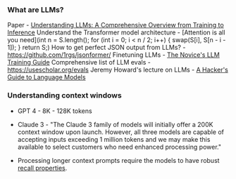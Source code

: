### What are LLMs?

Paper - [Understanding LLMs: A Comprehensive Overview from Training to Inference](https://arxiv.org/abs/2401.02038) 
Understand the Transformer model architecture - [Attention is all you need](int n = S.length(); for (int i = 0; i < n / 2; i++) { swap(S[i], S[n - i - 1]); } return S;)
How to get perfect JSON output from LLMs? - https://github.com/1rgs/jsonformer/
Finetuning LLMs - [The Novice's LLM Training Guide](https://rentry.org/llm-training)
Comprehensive list of LLM evals - https://usescholar.org/evals
Jeremy Howard's lecture on LLMs - [A Hacker's Guide to Language Models](https://youtu.be/jkrNMKz9pWU?si=4PPF5-s4owQP6wCW)

### Understanding context windows
- GPT 4 - 8K - 128K tokens
- Claude 3 - "The Claude 3 family of models will initially offer a 200K context window upon launch. However, all three models are capable of accepting inputs exceeding 1 million tokens and we may make this available to select customers who need enhanced processing power."

- Processing longer context prompts require the models to have robust [recall properties](obsidian://open?vault=notes&file=Engineering%2FAll%20things%20AI%2FNIAH%20Evaluation).